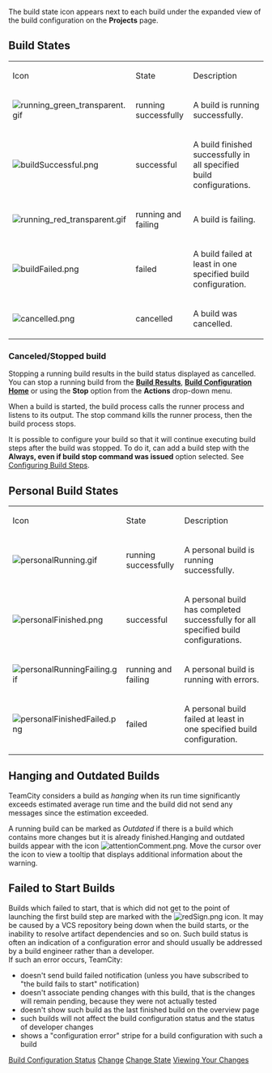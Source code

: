 [//]: # (title: Build State)
[//]: # (auxiliary-id: Build State)

The build state icon appears next to each build under the expanded view of the build configuration on the __Projects__ page.

## Build States

<table><tr>

<td>

Icon

</td>

<td>

State

</td>

<td>

Description

</td></tr><tr>

<td>

![running_green_transparent.gif](running_green_transparent.gif)

</td>

<td>

running successfully

</td>

<td>

A build is running successfully.

</td></tr><tr>

<td>

![buildSuccessful.png](buildSuccessful.png)

</td>

<td>

successful

</td>

<td>

A build finished successfully in all specified build configurations.

</td></tr><tr>

<td>

![running_red_transparent.gif](running_red_transparent.gif)

</td>

<td>

running and failing

</td>

<td>

A build is failing.

</td></tr><tr>

<td>

![buildFailed.png](buildFailed.png)

</td>

<td>

failed

</td>

<td>

A build failed at least in one specified build configuration.

</td></tr><tr>

<td>

![cancelled.png](cancelled.png)

</td>

<td>

cancelled

</td>

<td>

A build was cancelled.

</td></tr></table>

### Canceled/Stopped build

Stopping a running build results in the build status displayed as cancelled. You can stop a running build from the [__Build Results__](working-with-build-results.md), [__Build Configuration Home__](viewing-build-results.md) or using the __Stop__ option from the __Actions__ drop-down menu.

When a build is started, the build process calls the runner process and listens to its output. The stop command kills the runner process, then the build process stops.

<note>

It is possible to configure your build so that it will continue executing build steps after the build was stopped. To do it, can add a build step with the __Always, even if build stop command was issued__ option selected. See [Configuring Build Steps](configuring-build-steps.md).

</note>

## Personal Build States

<table><tr>

<td>

Icon

</td>

<td>

State

</td>

<td>

Description

</td></tr><tr>

<td>

![personalRunning.gif](personalRunning.gif)

</td>

<td>

running successfully

</td>

<td>

A personal build is running successfully.

</td></tr><tr>

<td>

![personalFinished.png](personalFinished.png)

</td>

<td>

successful

</td>

<td>

A personal build has completed successfully for all specified build configurations.

</td></tr><tr>

<td>

![personalRunningFailing.gif](personalRunningFailing.gif)

</td>

<td>

running and failing

</td>

<td>

A personal build is running with errors.

</td></tr><tr>

<td>

![personalFinishedFailed.png](personalFinishedFailed.png)

</td>

<td>

failed


</td>

<td>

A personal build failed at least in one specified build configuration.

</td></tr></table>

## Hanging and Outdated Builds

TeamCity considers a build as _hanging_ when its run time significantly exceeds estimated average run time and the build did not send any messages since the estimation exceeded.

A running build can be marked as _Outdated_ if there is a build which contains more changes but it is already finished.Hanging and outdated builds appear with the icon ![attentionComment.png](attentionComment.png). Move the cursor over the icon to view a tooltip that displays additional information about the warning.

## Failed to Start Builds

Builds which failed to start, that is which did not get to the point of launching the first build step are marked with the ![redSign.png](redSign.png) icon. It may be caused by a VCS repository being down when the build starts, or the inability to resolve artifact dependencies and so on. Such build status is often an indication of a configuration error and should usually be addressed by a build engineer rather than a developer.   
If such an error occurs, TeamCity:
* doesn't send build failed notification (unless you have subscribed to "the build fails to start" notification)
* doesn't associate pending changes with this build, that is the changes will remain pending, because they were not actually tested
* doesn't show such build as the last finished build on the overview page
* such builds will not affect the build configuration status and the status of developer changes
* shows a "configuration error" stripe for a build configuration with such a build

<seealso>
        <category ref="concepts">
            <a href="changing-build-configuration-status.md">Build Configuration Status</a>
            <a href="change.md">Change</a>
            <a href="change-state.md">Change State</a>
        </category>
        <category ref="user-guide">
            <a href="viewing-user-changes-in-builds.md">Viewing Your Changes</a>
        </category>
</seealso>